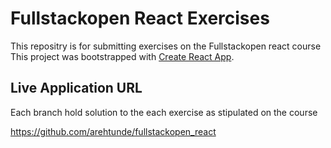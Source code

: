 # Fullstackopen React Exercises

This repositry is for submitting exercises on the Fullstackopen react course
This project was bootstrapped with [Create React App](https://github.com/facebook/create-react-app).

## Live Application URL

Each branch hold solution to the each exercise as stipulated on the course

https://github.com/arehtunde/fullstackopen_react